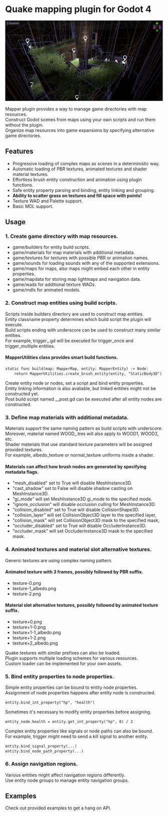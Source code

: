 # Quake mapping plugin for Godot 4
![image caption](screenshots/preview.png)

Mapper plugin provides a way to manage game directories with map resources.<br>
Construct Godot scenes from maps using your own scripts and run them without the plugin.<br>
Organize map resources into game expansions by specifying alternative game directories.<br>

## Features
* Progressive loading of complex maps as scenes in a deterministic way.
* Automatic loading of PBR textures, animated textures and shader material textures.
* Effortless brush entity construction and animation using plugin functions.
* Safe entity property parsing and binding, entity linking and grouping.
* **Ability to scatter grass on textures and fill space with points!**
* Texture WAD and Palette support.
* Basic MDL support.

## Usage
### 1. Create game directory with map resources.
* game/builders for entity build scripts.
* game/materials for map materials with additional metadata.
* game/textures for textures with possible PBR or animation names.
* game/sounds for loading sounds with any of the supported extensions.
* game/maps for maps, also maps might embed each other in entity properties.
* game/mapdata for storing map lightmaps and navigation data.
* game/wads for additional texture WADs.
* game/mdls for animated models.

### 2. Construct map entities using build scripts.
Scripts inside builders directory are used to construct map entities.<br>
Entity classname property determines which build script the plugin will execute.<br>
Build scripts ending with underscore can be used to construct many similar entities.<br>
For example, trigger_.gd will be executed for trigger_once and trigger_multiple entities.<br>

#### MapperUtilities class provides smart build functions.
```
static func build(map: MapperMap, entity: MapperEntity) -> Node:
	return MapperUtilities.create_brush_entity(entity, "StaticBody3D")
```

Create entity node or nodes, set a script and bind entity properties.<br>
Entity linking information is also avaliable, but linked entities might not be constructed yet.<br>
Post build script named __post.gd can be executed after all entity nodes are constructed.<br>

### 3. Define map materials with additional metadata.
Materials support the same naming pattern as build scripts with underscore.<br>
Moreover, material named WOOD_.tres will also apply to WOOD1, WOOD2, etc.<br>
Shader materials that use standard texture parameters will be assigned provided textures.<br>
For example, albedo_texture or normal_texture uniforms inside a shader.<br>

#### Materials can affect how brush nodes are generated by specifying metadata flags.
* "mesh_disabled" set to True will disable MeshInstance3D.
* "cast_shadow" set to False will disable shadow casting on MeshInstance3D.
* "gi_mode" will set MeshInstance3D gi_mode to the specified mode.
* "ignore_occlusion" will disable occlusion culling for MeshInstance3D.
* "collision_disabled" set to True will disable CollisionShape3D.
* "collision_layer" will set CollisionObject3D layer to the specified layer,
* "collision_mask" will set CollisionObject3D mask to the specified mask,
* "occluder_disabled" set to True will disable OccluderInstance3D.
* "occluder_mask" will set OccluderInstance3D mask to the specified mask.

### 4. Animated textures and material slot alternative textures.
Generic textures are using complex naming pattern.<br>

#### Animated texture with 3 frames, possibly followed by PBR suffix.
* texture-0.png
* texture-1_albedo.png
* texture-2.png

#### Material slot alternative textures, possibly followed by animated texture suffix.
* texture+0.png
* texture+1-0.png
* texture+1-1_albedo.png
* texture+1-2.png
* texture+2_albedo.png

Quake textures with similar prefixes can also be loaded.<br>
Plugin supports multiple loading schemes for various resources.<br>
Custom loader can be implemented for your own assets.<br>

### 5. Bind entity properties to node properties.
Simple entity properties can be bound to entity node properties.<br>
Assignment of node properties happens after entity node is constructed.<br>
```
entity.bind_int_property("hp", "health")
```
Sometimes it's necessary to modify entity properties before assigning.<br>
```
entity_node.health = entity.get_int_property("hp", 0) / 2
```
Complex entity properties like signals or node paths can also be bound.<br>
For example, trigger might need to send a kill signal to another entity.<br>
```
entity.bind_signal_property(...)
entity.bind_node_path_property(...)
```

### 6. Assign navigation regions.
Various entities might affect navigation regions differently.<br>
Use entity node groups to manage entity navigation groups.<br>

## Examples
Check out provided examples to get a hang on API. <br>
